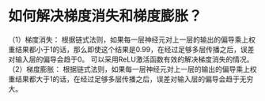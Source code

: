 # 如何解决梯度消失和梯度膨胀？

（1）梯度消失：
根据链式法则，如果每一层神经元对上一层的输出的偏导乘上权重结果都小于1的话，那么即使这个结果是0.99，在经过足够多层传播之后，误差对输入层的偏导会趋于0。
可以采用ReLU激活函数有效的解决梯度消失的情况。
（2）梯度膨胀：
根据链式法则，如果每一层神经元对上一层的输出的偏导乘上权重结果都大于1的话，在经过足够多层传播之后，误差对输入层的偏导会趋于无穷大。



